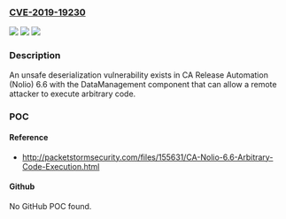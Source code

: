 ### [CVE-2019-19230](https://cve.mitre.org/cgi-bin/cvename.cgi?name=CVE-2019-19230)
![](https://img.shields.io/static/v1?label=Product&message=CA%20Release%20Automation&color=blue)
![](https://img.shields.io/static/v1?label=Version&message=6%3D%206.6%20&color=brighgreen)
![](https://img.shields.io/static/v1?label=Vulnerability&message=CWE-502&color=brighgreen)

### Description

An unsafe deserialization vulnerability exists in CA Release Automation (Nolio) 6.6 with the DataManagement component that can allow a remote attacker to execute arbitrary code.

### POC

#### Reference
- http://packetstormsecurity.com/files/155631/CA-Nolio-6.6-Arbitrary-Code-Execution.html

#### Github
No GitHub POC found.

